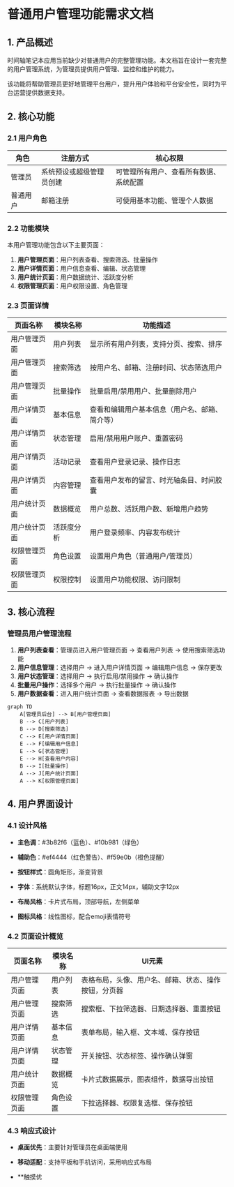 # 普通用户管理功能需求文档

## 1. 产品概述

时间轴笔记本应用当前缺少对普通用户的完整管理功能。本文档旨在设计一套完整的用户管理系统，为管理员提供用户管理、监控和维护的能力。

该功能将帮助管理员更好地管理平台用户，提升用户体验和平台安全性，同时为平台运营提供数据支持。

## 2. 核心功能

### 2.1 用户角色

| 角色   | 注册方式         | 核心权限                |
| ---- | ------------ | ------------------- |
| 管理员  | 系统预设或超级管理员创建 | 可管理所有用户、查看所有数据、系统配置 |
| 普通用户 | 邮箱注册         | 可使用基本功能、管理个人数据      |

### 2.2 功能模块

本用户管理功能包含以下主要页面：

1. **用户管理页面**：用户列表查看、搜索筛选、批量操作
2. **用户详情页面**：用户信息查看、编辑、状态管理
3. **用户统计页面**：用户数据统计、活跃度分析
4. **权限管理页面**：用户权限设置、角色管理

### 2.3 页面详情

| 页面名称   | 模块名称  | 功能描述                    |
| ------ | ----- | ----------------------- |
| 用户管理页面 | 用户列表  | 显示所有用户列表，支持分页、搜索、排序     |
| 用户管理页面 | 搜索筛选  | 按用户名、邮箱、注册时间、状态筛选用户     |
| 用户管理页面 | 批量操作  | 批量启用/禁用用户、批量删除用户        |
| 用户详情页面 | 基本信息  | 查看和编辑用户基本信息（用户名、邮箱、简介等） |
| 用户详情页面 | 状态管理  | 启用/禁用用户账户、重置密码          |
| 用户详情页面 | 活动记录  | 查看用户登录记录、操作日志           |
| 用户详情页面 | 内容管理  | 查看用户发布的留言、时光轴条目、时间胶囊    |
| 用户统计页面 | 数据概览  | 用户总数、活跃用户数、新增用户趋势       |
| 用户统计页面 | 活跃度分析 | 用户登录频率、内容发布统计           |
| 权限管理页面 | 角色设置  | 设置用户角色（普通用户/管理员）        |
| 权限管理页面 | 权限控制  | 设置用户功能权限、访问限制           |

## 3. 核心流程

### 管理员用户管理流程

1. **用户列表查看**：管理员进入用户管理页面 → 查看用户列表 → 使用搜索筛选功能
2. **用户信息管理**：选择用户 → 进入用户详情页面 → 编辑用户信息 → 保存更改
3. **用户状态管理**：选择用户 → 执行启用/禁用操作 → 确认操作
4. **批量用户操作**：选择多个用户 → 执行批量操作 → 确认操作
5. **用户数据查看**：进入用户统计页面 → 查看数据报表 → 导出数据

```mermaid
graph TD
    A[管理员后台] --> B[用户管理页面]
    B --> C[用户列表]
    B --> D[搜索筛选]
    C --> E[用户详情页面]
    E --> F[编辑用户信息]
    E --> G[状态管理]
    E --> H[查看用户内容]
    B --> I[批量操作]
    A --> J[用户统计页面]
    A --> K[权限管理页面]
```

## 4. 用户界面设计

### 4.1 设计风格

* **主色调**：#3b82f6（蓝色）、#10b981（绿色）

* **辅助色**：#ef4444（红色警告）、#f59e0b（橙色提醒）

* **按钮样式**：圆角矩形，渐变背景

* **字体**：系统默认字体，标题16px，正文14px，辅助文字12px

* **布局风格**：卡片式布局，顶部导航，左侧菜单

* **图标风格**：线性图标，配合emoji表情符号

### 4.2 页面设计概览

| 页面名称   | 模块名称 | UI元素                       |
| ------ | ---- | -------------------------- |
| 用户管理页面 | 用户列表 | 表格布局，头像、用户名、邮箱、状态、操作按钮，分页器 |
| 用户管理页面 | 搜索筛选 | 搜索框、下拉筛选器、日期选择器、重置按钮       |
| 用户详情页面 | 基本信息 | 表单布局，输入框、文本域、保存按钮          |
| 用户详情页面 | 状态管理 | 开关按钮、状态标签、操作确认弹窗           |
| 用户统计页面 | 数据概览 | 卡片式数据展示，图表组件，数据导出按钮        |
| 权限管理页面 | 角色设置 | 下拉选择器、权限复选框、保存按钮           |

### 4.3 响应式设计

* **桌面优先**：主要针对管理员在桌面端使用

* **移动适配**：支持平板和手机访问，采用响应式布局

* \*\*触摸优

